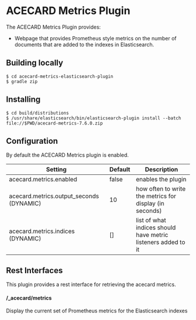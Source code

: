 # ACECARD Metrics Plugin

The ACECARD Metrics Plugin provides:
* Webpage that provides Prometheus style metrics on the number of documents that are added to the indexes in Elasticsearch.

## Building locally
```
$ cd acecard-metrics-elasticsearch-plugin
$ gradle zip
```

## Installing
```
$ cd build/distributions
$ /usr/share/elasticsearch/bin/elasticsearch-plugin install --batch file://$PWD/acecard-metrics-7.6.0.zip
```

## Configuration
By default the ACECARD Metrics plugin is enabled.

| Setting                                                                | Default                                        | Description
|------------------------------------------------------------------------|------------------------------------------------|------------
| acecard.metrics.enabled                                                | false | enables the plugin
| acecard.metrics.output_seconds (DYNAMIC)                               | 10 | how often to write the metrics for display (in seconds)
| acecard.metrics.indices (DYNAMIC)                                		 | [] | list of what indices should have metric listeners added to it

## Rest Interfaces

This plugin provides a rest interface for retrieving the acecard metrics.

#### /_acecard/metrics

Display the current set of Prometheus metrics for the Elasticsearch indexes
